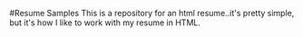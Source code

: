 #Resume Samples
This is a repository for an html resume..it's pretty simple, but it's how I like to work with my resume in HTML.
